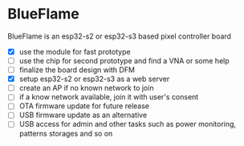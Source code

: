 # BlueFlame
BlueFlame is an esp32-s2 or esp32-s3 based pixel controller board

- [x] use the module for fast prototype
- [ ] use the chip for second prototype and find a VNA or some help
- [ ] finalize the board design with DFM
- [x] setup esp32-s2 or esp32-s3 as a web server
- [ ] create an AP if no known network to join
- [ ] if a know network available, join it with user's consent
- [ ] OTA firmware update for future release
- [ ] USB firmware update as an alternative
- [ ] USB access for admin and other tasks such as power monitoring, patterns storages and so on
